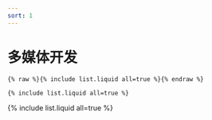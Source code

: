 ```yaml
---
sort: 1
---
```


# 多媒体开发

```
{% raw %}{% include list.liquid all=true %}{% endraw %}

{% include list.liquid all=true %}
```

{% include list.liquid all=true %}
